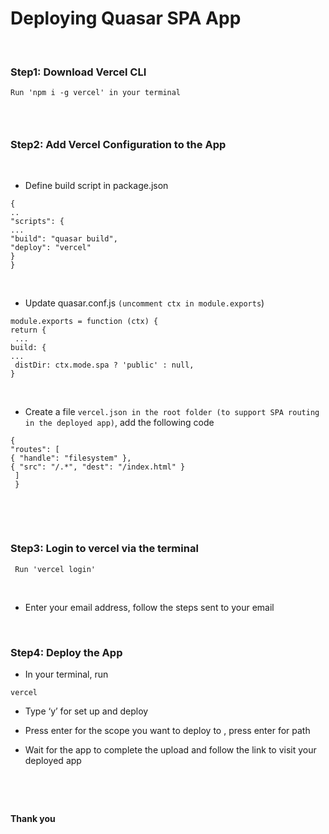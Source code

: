 Deploying Quasar SPA App
========================

 

### Step1: Download Vercel CLI

~~~~~~~~~~~~~~~~~~~~~~~~~~~~~~~~~~~~~~~~~~~~~~~~~~~~~~~~~~~~~~~~~~~~~~~~~~~~~~~~
Run 'npm i -g vercel' in your terminal
~~~~~~~~~~~~~~~~~~~~~~~~~~~~~~~~~~~~~~~~~~~~~~~~~~~~~~~~~~~~~~~~~~~~~~~~~~~~~~~~

###  

### Step2: Add Vercel Configuration to the App

 

-   Define build script in package.json

~~~~~~~~~~~~~~~~~~~~~~~~~~~~~~~~~~~~~~~~~~~~~~~~~~~~~~~~~~~~~~~~~~~~~~~~~~~~~~~~
{ 
.. 
"scripts": { 
... 
"build": "quasar build", 
"deploy": "vercel" 
} 
}
~~~~~~~~~~~~~~~~~~~~~~~~~~~~~~~~~~~~~~~~~~~~~~~~~~~~~~~~~~~~~~~~~~~~~~~~~~~~~~~~

 

-   Update quasar.conf.js `(uncomment ctx in module.exports`)

~~~~~~~~~~~~~~~~~~~~~~~~~~~~~~~~~~~~~~~~~~~~~~~~~~~~~~~~~~~~~~~~~~~~~~~~~~~~~~~~
module.exports = function (ctx) { 
return {
 ... 
build: { 
...
 distDir: ctx.mode.spa ? 'public' : null, 
}
~~~~~~~~~~~~~~~~~~~~~~~~~~~~~~~~~~~~~~~~~~~~~~~~~~~~~~~~~~~~~~~~~~~~~~~~~~~~~~~~

 

-   Create a file `vercel.json in the root folder (to support SPA routing in the
    deployed app)`, add the following code

~~~~~~~~~~~~~~~~~~~~~~~~~~~~~~~~~~~~~~~~~~~~~~~~~~~~~~~~~~~~~~~~~~~~~~~~~~~~~~~~
{ 
"routes": [ 
{ "handle": "filesystem" }, 
{ "src": "/.*", "dest": "/index.html" }
 ]
 }
~~~~~~~~~~~~~~~~~~~~~~~~~~~~~~~~~~~~~~~~~~~~~~~~~~~~~~~~~~~~~~~~~~~~~~~~~~~~~~~~

 

 

### Step3: Login to vercel via the terminal

~~~~~~~~~~~~~~~~~~~~~~~~~~~~~~~~~~~~~~~~~~~~~~~~~~~~~~~~~~~~~~~~~~~~~~~~~~~~~~~~
 Run 'vercel login'
~~~~~~~~~~~~~~~~~~~~~~~~~~~~~~~~~~~~~~~~~~~~~~~~~~~~~~~~~~~~~~~~~~~~~~~~~~~~~~~~

 

-   Enter your email address, follow the steps sent to your email

 

### Step4: Deploy the App

-   In your terminal, run

~~~~~~~~~~~~~~~~~~~~~~~~~~~~~~~~~~~~~~~~~~~~~~~~~~~~~~~~~~~~~~~~~~~~~~~~~~~~~~~~
vercel
~~~~~~~~~~~~~~~~~~~~~~~~~~~~~~~~~~~~~~~~~~~~~~~~~~~~~~~~~~~~~~~~~~~~~~~~~~~~~~~~

-   Type ‘y’ for set up and deploy

-   Press enter for the scope you want to deploy to , press enter for path

-   Wait for the app to complete the upload and follow the link to visit your
    deployed app

 

 

**Thank you**
